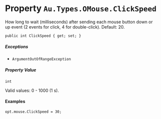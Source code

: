 # Property `Au.Types.OMouse.ClickSpeed`

How long to wait (milliseconds) after sending each mouse button down or up event (2 events for click, 4 for double-click). Default: 20.

```
public int ClickSpeed { get; set; }
```

##### Exceptions

- `ArgumentOutOfRangeException`

##### Property Value

`int`

Valid values: 0 - 1000 (1 s).

#### Examples

```
opt.mouse.ClickSpeed = 30;
```